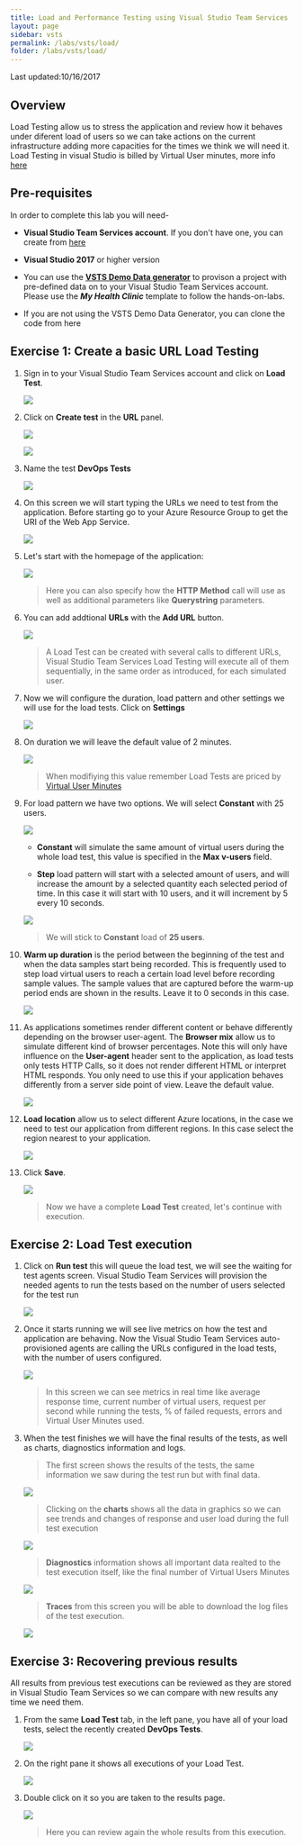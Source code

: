 ```yaml
---
title: Load and Performance Testing using Visual Studio Team Services
layout: page
sidebar: vsts
permalink: /labs/vsts/load/
folder: /labs/vsts/load/
---
```


Last updated:10/16/2017

## Overview

Load Testing allow us to stress the application and review how it behaves under diferent load of users so we can take actions on the current infrastructure adding more capacities for the times we think we will need it.
Load Testing in visual Studio is billed by Virtual User minutes, more info [here](https://www.visualstudio.com/team-services/pricing/)

## Pre-requisites

In order to complete this lab you will need-

- **Visual Studio Team Services account**. If you don't have one, you can create from [here](https://www.visualstudio.com/)

- **Visual Studio 2017** or higher version

- You can use the **[VSTS Demo Data generator](http://vstsdemogenerator.azurewebsites.net/Environment/Create)** to provison a project with pre-defined data on to your Visual Studio Team Services account. Please use the ***My Health Clinic*** template to follow the hands-on-labs.

- If you are not using the VSTS Demo Data Generator, you can clone the code from here

## Exercise 1: Create a basic URL Load Testing

1. Sign in to your Visual Studio Team Services account and click on **Load Test**.

    ![](images/1.png)

1. Click on **Create test** in the **URL** panel.

    ![](images/2.png)

    ![](images/3.png)

1. Name the test **DevOps Tests**

    ![](images/4.png)

1. On this screen we will start typing the URLs we need to test from the application. Before starting go to your Azure Resource Group to get the URI of the Web App Service.

    ![](images/5.png)

1. Let's start with the homepage of the application:

    ![](images/6.png)

    > Here you can also specify how the **HTTP Method** call will use as well as additional parameters like **Querystring** parameters.

1. You can add addtional **URLs** with the **Add URL** button.

    ![](images/7.png)

    > A Load Test can be created with several calls to different URLs, Visual Studio Team Services Load Testing will execute all of them sequentially, in the same order as introduced, for each simulated user.

1. Now we will configure the duration, load pattern and other settings we will use for the load tests. Click on **Settings**

    ![](images/8.png)

1. On duration we will leave the default value of 2 minutes.

    ![](images/9.png)

    > When modifiying this value remember Load Tests are priced by [Virtual User Minutes](https://www.visualstudio.com/team-services/pricing/)

1. For load pattern we have two options. We will select **Constant** with 25 users.

    ![](images/10.png)

    - **Constant** will simulate the same amount of virtual users during the whole load test, this value is specified in the **Max v-users** field.

    - **Step** load pattern will start with a selected amount of users, and will increase the amount by a selected quantity each selected period of time. In this case it will start with 10 users, and it will increment by 5 every 10 seconds.

    ![](images/11.png)

    > We will stick to **Constant** load of **25 users**.

1. **Warm up duration** is the period between the beginning of the test and when the data samples start being recorded. This is frequently used to step load virtual users to reach a certain load level before recording sample values. The sample values that are captured before the warm-up period ends are shown in the results. Leave it to 0 seconds in this case.

    ![](images/12.png)

1. As applications sometimes render different content or behave differently depending on the browser user-agent. The **Browser mix** allow us to simulate different kind of browser percentages. Note this will only have influence on the **User-agent** header sent to the application, as load tests only tests HTTP Calls, so it does not render different HTML or interpret HTML responds. You only need to use this if your application behaves differently from a server side point of view. Leave the default value.

    ![](images/13.png)

1. **Load location** allow us to select different Azure locations, in the case we need to test our application from different regions. In this case select the region nearest to your application.

    ![](images/14.png)

1. Click **Save**.

    ![](images/15.png)

    > Now we have a complete **Load Test** created, let's continue with execution.

## Exercise 2: Load Test execution

1. Click on **Run test** this will queue the load test, we will see the waiting for test agents screen. Visual Studio Team Services will provision the needed agents to run the tests based on the number of users selected for the test run

    ![](images/16.png)

1. Once it starts running we will see live metrics on how the test and application are behaving. Now the Visual Studio Team Services auto-provisioned agents are calling the URLs configured in the load tests, with the number of users configured.

    ![](images/17.png)

    > In this screen we can see metrics in real time like average response time, current number of virtual users, request per second while running the tests, % of failed requests, errors and Virtual User Minutes used.

1. When the test finishes we will have the final results of the tests, as well as charts, diagnostics information and logs.

    > The first screen shows the results of the tests, the same information we saw during the test run but with final data.

    ![](images/18.png)

    > Clicking on the **charts** shows all the data in graphics so we can see trends and changes of response and user load during the full test execution

    ![](images/19.png)

    > **Diagnostics** information shows all important data realted to the test execution itself, like the final number of Virtual Users Minutes

    ![](images/20.png)

    > **Traces** from this screen you will be able to download the log files of the test execution.

    ![](images/21.png)

## Exercise 3: Recovering previous results

All results from previous test executions can be reviewed as they are stored in Visual Studio Team Services so we can compare with new results any time we need them.

1. From the same **Load Test** tab, in the left pane, you have all of your load tests, select the recently created **DevOps Tests**.

    ![](images/22.png)

1. On the right pane it shows all executions of your Load Test.

    ![](images/23.png)

1. Double click on it so you are taken to the results page.

    ![](images/24.png)

    > Here you can review again the whole results from this execution.
